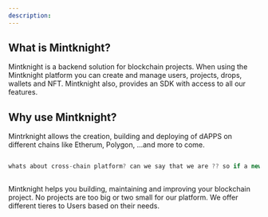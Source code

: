 ```yaml
---
description: 
---
```


## What is Mintknight?

Mintknight is a backend solution for blockchain projects. When using the Mintknight platform 
you can create and manage users, projects, drops, wallets and NFT. Mintknight also, provides an SDK with
access to all our features. 

## Why use Mintknight?
Mintrknight allows the creation, building and deploying of dAPPS on different chains like Etherum, Polygon, ...and more to come. 

```javascript

whats about cross-chain platform? can we say that we are ?? so if a new chain appears we could easily transfer to a new chain
 
```

Mintknight helps you building, maintaining and improving your blockchain project. No projects are too big or two small for our platform. We offer different tieres to Users based on their needs. 
